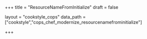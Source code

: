 +++
title = "ResourceNameFromInitialize"
draft = false

layout = "cookstyle_cops"
data_path = ["cookstyle","cops_chef_modernize_resourcenamefrominitialize"]

+++

<!-- The content of this page is automatically generated from the
cops_chef_modernize_resourcenamefrominitialize.yml file in github.com/chef/cookstyle/blob/master/docs-chef-io/data/cookstyle/. -->
